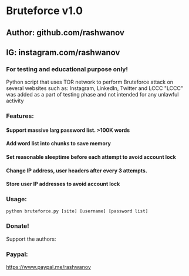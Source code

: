 # Bruteforce v1.0
## Author: github.com/rashwanov
## IG: instagram.com/rashwanov
### For testing and educational purpose only! 

Python script that uses TOR network to perform Bruteforce attack on several websites such as: Instagram, LinkedIn, Twitter and LCCC
"LCCC" was added as a part of testing phase and not intended for any unlawful activity

### Features:
#### Support massive larg password list. >100K words
#### Add word list into chunks to save memory
#### Set reasonable sleeptime before each attempt to avoid account lock
#### Change IP address, user headers after every 3 attempts.
#### Store user IP addresses to avoid account lock

### Usage:
```
python bruteforce.py [site] [username] [password list]
```

### Donate!
Support the authors:
### Paypal:
https://www.paypal.me/rashwanov
